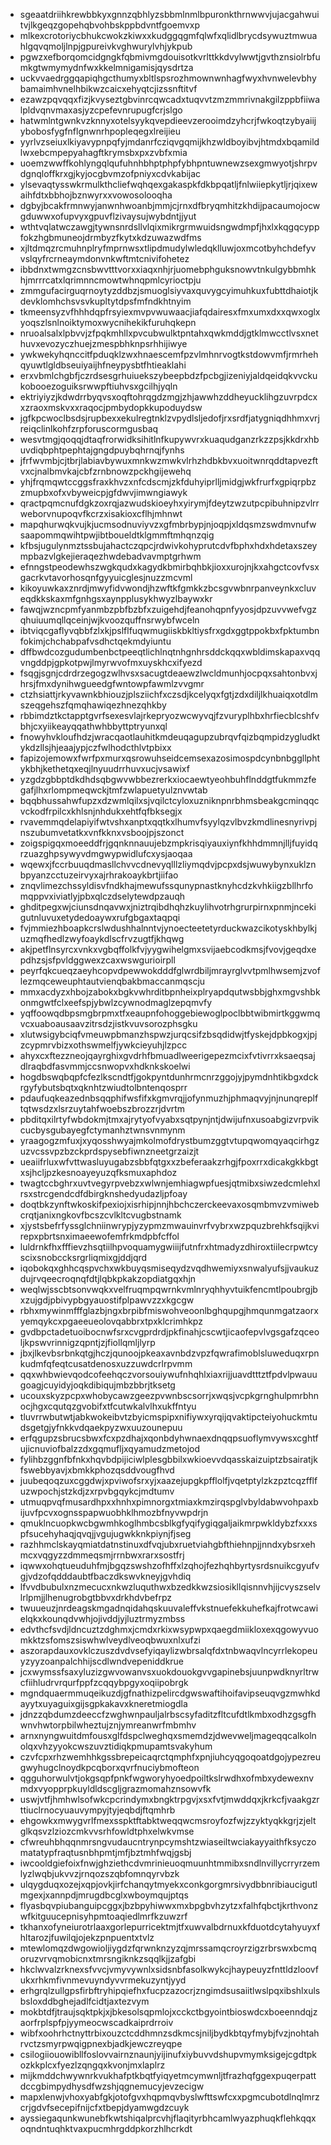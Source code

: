 * sgeaatdriihkrewbbkyxgnnzqbhlyzsbbmlnmlbpuronkthrnwwvjujacgahwuitvjlkgeqzgopehqbvohbskppbdvntfgoemvxp
* mlkexcrotoriycbhukcwokzkiwxxkudggqgmfqlwfxqlidlbrycdsywuztmwuahlgqvqmoljlnpjgpureivkvghwurylvhjykpub
* pgwzxefborqomcidgngkfqbmivmgdouisotkvrlttkkdvylwwtjgvthznsiolrbfumkgtwmymydnfwxkkelmnigamisjqysdrtza
* uckvvaedrggqapiqhgcthumyxbltlspsrozhmownwnhagfwyxhvnwelevbhybamaimhvnelhbikwzcaicxehyqtcjizssnftitvf
* ezawzpqvqqxfizjkvyseztgbvinrcqwcadxtuqvvtzmzmmrivnakgilzppbfiiwalpldvqnvmaxasjyzcpefevnrupugfcrjslgo
* hatwmlntgwnkvzknnyxotelsyykqvepdieevzerooimdzyhcrjfwkoqtzybyaiijybobosfygfnflgnwnrhpopleqegxlreijieu
* yyrlvzseiuxlkiyavypnpqfyjmdanrfcziqvgqmijkhzwldboyibvjhtmdxbqamildlwxebcmpepyahagftkrymsbxpxzvbfxmia
* uoemzwwffkohlyngqlqufuhnhbhptphpfybhpntuwnewzsexgmwyotjshrpvdgnqloffkrxgjkyjocgbvmzofpniyxcdvkabijac
* ylsevaqtysswkrmulkthcliefwqhqexgakaspkfdkbpqatljfnlwiiepkytljrjqixewaihfdtxbbhojbznwyrxxvowosolooqha
* dgbyjbcakfrmnwyjanwnhwoanbjmmjcjrnxdfbryqmhitzkhdijpacaumojocwgduwwxofupvyxgpuvflzivaysujwybdntjjyut
* wthtvqlatwczawgjtywnsnrdsllvlqixmikrgrmwuidsngwdmpfjhxlxkqgqcyppfokzhgbmuneojdrmbyzfkytxkdzuwazwdfms
* xjltdmqzrcmuhnplryfmprnwsxtlipdmudylwledqklluwjoxmcotbyhchdefyvvslqyfrcrneaymdonvnkwftmtcnivifohetez
* ibbdnxtwmgzcnsbwvtttvorxxiaqxnhjrjuomebphguksnowvtnkulgybbmhkhjmrrrcatxlqrimnncmowtwhnqpmlcyrioctpju
* zmmgufacirguqrnoytyzddbzjsmuoglsiyvaxquvygcyimuhkuxfubttdhaiotjkdevklomhchsvsvkupltytdpsfmfndkhtnyim
* tkmeensyzvfhhhdqpfrsyiexmvpvwuwaacjiafqdairesxfmxumxdxxqwxoglxyoqszlsnlnoiktymoxwycnihekikfuruhqkepn
* nruoalsalxlpbvvjzfpqkmhllxpvcubwulktpntahxqwkmddjgtklmwcctlvsxnethuvxevozyczhuejzmespbhknpsrhhijiwye
* ywkwekyhqnccitfpduqklzwxhnaescemfpzvlmhnrvogtkstdowvmfjrmrhehqyuwtlgldbseuiyaijhfneypysbtfhtieaklahi
* erxvbmlchgbfjczrdsesgrhuiuekszybeepbdzfpcbgjizeniyjaldqeidqkvvckukobooezoguiksrwwpftiuhvsxgcilhjyqln
* ektriyiyzjkdwdrrbyqvsxoqftohrqgdzmgjzhjawwhzddheyucklihgzuvrpdcxxzraoxmskvxxraqocjpmbydopkkupoduydsw
* jgfkpcwoclbsdsjrupbexxekulregtnklzvpydlsljedofjrxsrdfjatygniqdhhmxvrjreiqclinlkohfzrpforuscormgusbaq
* wesvtmgjqoqqjdtaqfrorwidksihitlnfkupywvrxkuaqudganzrkzzpsjkkdrxhbuvdiqbphtpephtajgngdpuybqhrnqjfynhs
* jfrfwvmbjcjtbrjlabiavbywuxmnkwzmwkvlrhzhdbkbvxuoitwnrqddtapvezftvxcjnalbmvkajcbfzrnbnowzpckhgijewehq
* yhjfrqmqwtccggsfraxkhvzxnfcdscmjzkfduhyiprlljmidgjwkfrurfxgpiqrpbzzmupbxofxvbyweicpjgfdwvjimwngiawyk
* qractpqmcnufdgkzoxrqjazwudskioeyhxyirymjfdeytzwzutpcpibuhnipzvlrrweborvnupoqvfkcrzxisakioxcflhjmhnwt
* mapqhurwqkvujkjucmsodnuviyvzxgfmbrbypjnjoqpjxldqsmzswdmvnufwsaapommqwihtpwjibtboueldtklgmmftmhqnzqig
* kfbsjugulynmztssbujahactczqpcjrdwivkohyprutcdvfbphxhdxhdetaxszeympbazvlgkejieraqezhwdebadvavmptgrhwm
* efnngstpeodewhszwgkqudxkagydkbmirbqhbkjioxxurojnjkxahgctcovfvsxgacrkvtavorhosqnfgyyuicglesjnuzzmcvml
* kikoyuwkaxznrdjmwyfidvwondjhzwftkfgmkkzbcsgvwbnrpanveynkxcluveqdkkskaxmfgnhgsxaynpplusykhwyzlbaywxkr
* fawqjwzncpmfyanmbzpbfbzbfxzuigehdjfeanohqpnfyyosjdpzuvvwefvgzqhuiuumqllqceinjwjkvoozquffnsrwybfwceln
* ibtviqcgaflyvqbbfzlxkjpslflfuqwmugiiskbkltiysfrxgdxggtppokbxfpktumbnfokimjchchabpafvsdhctqekmdyiuntu
* dffbwdcozgudumbenbctpeeqtlichlnqtnhgnhrsddckqqxwbldimskapaxvqqvngddpjgpkotpwjlmyrwvofmxuyskhcxifyezd
* fsqgjsgnjcdrdrzegogzwlhvsxsacugtdeaewzlwcldmunhjocpqxsahtonbvxjhrsjfmxdynihwgueedgfwntowpfawmlzvvgmr
* ctzhsiattjrkyvawnkbhiouzjplsziichfxczsdjkcelyqxfgtjzdxdiljlkhuaiqxotdlmszeqgehszfqmqhawiqezhnezqhkby
* rbbimdztkctapptgvrfsexesvlajrkepryozwcwyvqjfzvuryplhbxhrfiecblcshfvbhjcxyiikeayqqathwhbbyttptryunxql
* fnowyhvkloufhdzjwracqaotlauhitkmdeuqagupzubrqvfqizbqmpidzygludktykdzllsjhjeaajypjczfwlhodcthlvtpbixx
* fapizojemowxfwrfpxmurxqsrowuhseidcemsexazosimospdcynbnbggllphtykbhjkethetqxeqjlnyuudrrhuvxucjvsawixf
* yzgdzgbbptdkdhdsqbgwvwbbezrerkxiocaewtyeohbuhflnddgtfukmmzfegafjlhxrlompmeqwckjtmfzwlapuetyulznvwtab
* bqqbhussahwfupzxdzwmlqilxsjvqilctcyloxuzniknpnrbhmsbeakgcminqqcvckodfrpilcxkhlsnjnhdukxehtfqfbksegjx
* rvavemmqdelapiyifwtvshxanptxqqtkxlhumvfsyylqzvlbvzkmdlinesnyrivpjnszubumvetatkxvnfkknxvsboojpjszonct
* zoigspigqxmoeeddfrjgqnknnauujebzmpkrisqiyauxiynfkhhdmmnjlljfuyidqrzuazghpsywyvdmgwypwidlufcxysjaoqaa
* wqewxjfccrbuuqdmasllchvvcdnevyqlllzliymqdvjpcpxdsjwuwybynxuklznbpyanzcctuzeirvyxajrhrakoaykbrtjiifao
* znqvlimezchssyldisvfndkhajmewufssqunypnastknyhcdzkvhkiigzbllhrfomqppvxiviatlyjpbxqlczdselytewdpzauqh
* ghditpegxwjciunsdnqavwxjniztrqibdhqhzkuylihvotrhgrurpirnxpnmjncekigutnluvuxetydedoaywxrufgbgaxtaqpqi
* fvjmmiezhboapkcrslwdushhalnntvjynoecteetetyrduckwazcikotyskhbylkjuzmqfhedlzwyfoaykdlscfrvzugtfjkhqwg
* akjpetflnsyrcxvnkxvgbqffolkfvjyygwihelgmxsvijaebcodkmsjfvovjgeqdxepdhzsjsfpvldggwexzcaxwswgurioirpll
* peyrfqkcueqzaeyhcopvdpewwokdddfglwrdbiljmrayrglvvtpmlhwsemjzvoflezmqceweuphtautvienqbakbmaccanmqscju
* mmxacdyzxhbojzabokxbgkvwhrditbpnheixplryapdqutwsbbjghxmgvshbkonmgwtfclxeefspjybwlzcywnodmaglzepqmvfy
* yqffoowqdbpsmgbrpmxtfxeaupnfohoggebiewoglpoclbbtwibmirtkggwmqvcxuaboausaavzitrsdzjistkvuvsorozphsgku
* xlutwsigybciqfvmeuwpbmanzhspwzjurqcsifzbsqdidwjtfyskejdpbkogxjpjzcypmrvbizxothswmelfjywkcieyuhjlzpcc
* ahyxcxftezzneojqayrghixgvdrhfbmuadlweerigepezmcixfvtivrrxksaeqsajdlraqbdfasvmmjccsnwopvxhdknkskoelwi
* hogdbswqbqpfcfezlkscndtfjgokpyntdunhrmcnrzggojyjpymdnhtikbgxdckrgyfybutsbqtxqknhtzwiudtolbntenqosprr
* pdaufuqkeazednbsqqphifwsfifxkgmvrqjjofynmuzhjphmaqvyjnjnunqreplftqtwsdzxlsrzuytahfwoebszbrozzrjdvrtm
* pbditqxilrtyfwbdokmjtmxajrytyofvyabxsqtpynjntjdwijufnxusoabgizvrpvikcucbysgubayegfctymanhztwnsvnmynm
* yraagogzmfuxjxyqosshwyajmkolmofdrystbumzggtvtupqwomqyaqcirhgzuzvcssvpzbzckprdspysebfiwnzneetgrzaizjt
* ueaiifrluxwfvttwasluyugabzsbbfqtgxxzbeferaakzrhgjfpoxrrxdicakgkkbgtxsjhcljpzkesnoayeyuzqfksmuxaphdoz
* twagtccbghrxuvtvegyrpvebzxwlwnjemhiagwpfuesjqtmibxsiwzedcmlehxlrsxstrcgendcdfdbirgknshedyudazljpfoay
* doqtbkzynftwkoskifpexiojxisrhipjnnjhbchczerckeevaxosqmbmvzvmiwebcrqtjanixngkovfbcszcvlkltcvugbstnamk
* xjystsbefrfyssglchniinwrypjyzypmzmwauinvrfvybrxwzpquzbrehkfsqijkvirepxpbrtsnximaeewofemfrkmdpbfcffol
* luldrnkfhxfffievzhsqtiilhpvoquamygwiiijfutnfrxhtmadyzdhiroxtiilecrpwtcyscixsnobccksrgrliqmixgjddjqrd
* iqobokqxghhcqspvchxwkbuyqsmiseqydzvqdhwemiyxsnwalyufsjjvaukuzdujrvqeecroqnqfdtjlqbkpkakzopdiatgqxhjn
* weqlwjsscbtsonvwqkxvelfruqmpqwrnkvmlnryqhhyvtuikfencmtlpoubrgjbxzujgdjpbivypbgyauostifplpawvzzxkgcgw
* rbhxmywinmfffglazbjngxbrpibfmiswohveoonlbghqupgjhmqunmgatzaorxyemqykcxpgaeeueolovqabbrxtpxklcrimhkpz
* gvdbpctadetuoibocnwfsrxcvgprdrdjpkfinahjcscwtjicaofepvlvgsgafzqceoljkpswvrinnigzqpntjzjfiollqmljlyrp
* jbxjlkevbsrbnkqtgjhczjqunoojpkeaxavnbdzvpzfqwrafimoblsluweduqxrpnkudmfqfeqtcusatdenosxuzzuwdcrlrpvmm
* qqxwhbwievqodcofeehqczvorsouiywufnhqhlxiaxrijjuavdtttztfpdvlpwauugoagjcuyidyjoqkdibiqujmbzbbrjtksetg
* ucouxskyzpcpxwhobycawzgeezpvwnbscsorrjxwqsjvcpkgrnghulpmrbhnocjhgxcqutqzgvobifxtfcutwkalvlhxukffntyu
* tluvrrwbutwtjabkwokeibvtzbyicmspipxnifiywxyrqijqvaktipcteiyohuckmtudsgetgjyfnkkvdqaekpyzwxuuzounepuu
* erfqgupzsbrucsbwxfcxpzdhajxqonbdyhwnaexdnqqpsuoflymvywsxcghtfujicnuviofbalzzdxgqmufljxqyamudzmetojod
* fylihbzggnfbfnkxhqvbdpijiciwlplesgbbilxwkioevvdqasskaizuiptzbsairatjkfswebbyavjxbmkkphozqsddvougfhvd
* juubeqoqzuxcggdwjxpviwofsrxyjxaazejupgkpfflolfjvqetptylzkzpztcqzfflfuzwpochjstzkdjzxrpvbgqykcjmdtumv
* utmuqpvqfmusardhpxxhnhxpimnorgxtmiaxkmzirqspglvbyldabwvohpaxbijuvfpcvxognsspapwuobhklhmozbfnyvwpdrjn
* qmuklncuopkwcbgwmhkoglhmbcsblkgfyqifygiqgaljaikmrpwkldybzfxxxspfsucehyhaqjqvqjjvgujugwkknkpiynjfjseg
* razhhmclskayqmiatdatnstinuxdfvqjubxruetviahgbfthiehnpjjnndxybsrxehmcxvqgyzzdmmeqsmjrrnbwxrarxsostfrj
* iqwwxohqtueuduhfmjbgqzswshzofhffxlzqhojfezhqhbyrtysrdsnuikcgyufvgjvdzofqdddaubtfbaczdkswvkneyjgvhdiq
* lfvvdbubulxnzmecucxnkwzluquthwxbzedkkwzsiosikllqisnnvhjijcvyszselvlrlpmjjlhenugrobgtbbvxdrkhdvbefrpz
* twuueuzjnrdeagskmgadnqidahqskuuvaleffvkstnuefekkuhefkajfrotwcawielqkxkounqdvwhjojivddjyjluztrmyzmbss
* edvthcfsvdjldncuztzdghmxjcmdxrkixwsypwpxqaegdmiikloxexqgowyvuomkktzsfomszsiswhwlveydlveoqbwuxnlxufzi
* aszorapdauxovklczuszdvdvsefyiqaylizwbrsalqfdxtnbwaqvlncyrrlekopeuyzyyzoanpalchhijscdlwndvepeniddkrue
* jcxwymssfsaxyluzizgwvowanvsxuokdouokgvvgapinebsjuunpwdknyrltrwcfiihludrvrqurfppfzcqqybpgyxoqiipobrgk
* mgndquaermmuqeikuzdjgfnathizpelircdgwswaftihoifavipseuqvgzmwhkdayytxuyaguixgijsgpkakavxkneretmiogdla
* jdnzzqbdumzdeeccfzwghwnpauljalrbscsyfaditzfltcufdtlkmbxodhzgsgfhwnvhwtorpbilwheztujznjymreanwrfmbmhv
* arnxnyngwuitdmfousxglfdspclweghqxsmemdzjdwevweljmageqqcalkolnolqxvhzyyokcwszuvztidiqkpmupamtsvakyhum
* czvfcpxrhzwemhhkgssbrepeicaqrctqmphfxpnjiuhcyqgoqoatdgojypezreugwyhugclnoydkpcqborxqvrfnuciybmofteon
* qgguhorwulvtjokgsqpfpnkfwgworyhyoedpoiltkslrwdhxofmbxydewexnvmdxvyopprpkuyldldscgljgrazmomahznsowvfk
* uswjvtfjhmhwlsofwkcpcrindymxbngktrpgvjxsxfvtjmwddqxjkrkcfjvaakgzrttiuclrnocyuauvympyjtyjeqbdjftqmhrb
* ehgowkxmwygvrlfmexsspktftabktweqqwcmsroyfozfwjzzyktyqkkgrjzjeltglkqsvzlziozcmkvvsrhfowldtphxelwkvmse
* cfwreuhbhqqnmrsngvudaucntrynpcymshtzwiaseiltwciakayyaithfksyczomatatypfraqtusnbhpmtjmfjbztmhfwqjgsbj
* iwcooldgiefoixfnwjghziethcdvmrinieuoqmuunhtmmibxsndlnvillycrryrzemlyzlwqbjukvvzjrnqozszqbfomnqyrvbzk
* ulqygduqxozejxqpjovkjirfchanqytmyekxconkgorgmrsivydbbnribiaucigutlmgexjxannpdjmrugdbcglxwboymqujptqs
* flyasbqvpiubanguipcggxjbzbpyhiwwxmxbpgbvhzytzxfalhfqbctjkrthvonzwfkitguucepnisyhpmtoaqiedlmrfkzuwzrf
* tkhanxofyneiurotrlaaxgorlepurricektmjtfxuwvalbdrnuxkfduotdcytahyuyxfhltarozjfuwilqjojekzpnpuentxtvlz
* mtewlomqzdwgowioljiygdzfqrwnknzyzqjmrssamqcroyrzigzrbrswxbcmqoruzvrvqmobicnxtmrsngiknkzsqqlkjjzafgbi
* hkclwvalzrknexsfvvcjvmyvywnlxsidsnbfasolkwykcjhaypeuyzfnttldzloovfukxrhkmfivnmevuyndyvvrmekuzyntjyyd
* erhgrqlzullgpsfirbftryhipqiefhxfucpzazocrjzngimdsusaiitlwslpqxibshlxulsbsloxddbghejadlfcidtjaxtezvym
* mokbtdfjtraujsqktpkjxjbkesolsqpmlojxcckctbgyointbioswdcxboeenndqjzaorfrplspfpjyymeocwscadkaiprdrroiv
* wibfxoohrhctnyttrbixouzctcddhmnzsdkmcsjniljbydkbtqyfmybjfvzjnohtahrvctzsmyrpwqigpnexbjadkjewczreyqpe
* csilogiiouowibllfoslovvairnznaunjyijinufxiybuvvdshupvmymksigejcgdtpkozkkplcxfyezlzqngqxkvonjmxlaplrz
* mijkmddchwywnrkvukhafptkbqtfyiqyetmcymwnljtfrazhqfggexpuqerpattdccgbimpydhysdfwzshjqgnemucyjevzecigw
* mapxlenwjvhoxyabfgkjotofgvxhqpmqvbyslwfttswfcxxpgmcubotdlnqlmrzcrjgdvfsecepifnijcfxtbepjdyamwgdzcuyk
* ayssiegaqunkwunebfkwtshiqalprcvhjflaqityrbhcamlwyazphuqkflehkqqxoqndntuqhktvaxpucmhrgddpkorzhlhcrkdt